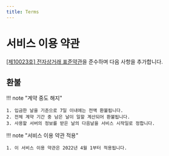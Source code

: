 ```yaml
---
title: Terms
---
```


# 서비스 이용 약관

[[제10023호] 전자상거래 표준약관](https://www.ftc.go.kr/solution/skin/doc.html?fn=b5bbcffdef4f9e856121b2ba1c0089df8c1dac13565ee8e66ba6d0ab318c011f&rs=/fileupload/data/result/BBSMSTR_000000002320/)을 준수하며 다음 사항을 추가합니다.

## 환불

!!! note "계약 중도 해지"

    

    1. 입금한 날을 기준으로 7일 이내에는 전액 환불됩니다.
    2. 전체 계약 기간 중 남은 날이 일할 계산되어 환불됩니다.
    3. 사용할 서버의 정보를 받은 날의 다음날을 서비스 시작일로 정합니다.

!!! note "서비스 이용 약관 적용"

    1. 이 서비스 이용 약관은 2022년 4월 1부터 적용됩니다.
